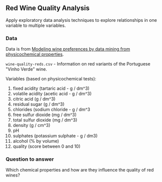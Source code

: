 ## Red Wine Quality Analysis

Apply exploratory data analysis techniques to explore relationships in one variable to multiple variables.

### Data

Data is from [Modeling wine preferences by data mining from physicochemical properties](http://dx.doi.org/10.1016/j.dss.2009.05.016).

`wine-quality-reds.csv` - Information on red variants of the Portuguese "Vinho Verde" wine.

Variables (based on physicochemical tests):
1. fixed acidity (tartaric acid - g / dm^3)
2. volatile acidity (acetic acid - g / dm^3)
3. citric acid (g / dm^3)
4. residual sugar (g / dm^3)
5. chlorides (sodium chloride - g / dm^3
6. free sulfur dioxide (mg / dm^3)
7. total sulfur dioxide (mg / dm^3)
8. density (g / cm^3)
9. pH
10. sulphates (potassium sulphate - g / dm3)
11. alcohol (% by volume)
12. quality (score between 0 and 10)


### Question to answer

Which chemical properties and how are they influence the quality of red wines?
